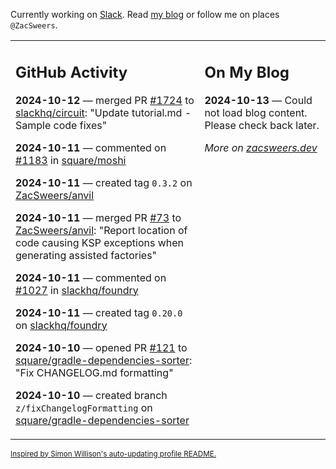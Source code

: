 Currently working on [Slack](https://slack.com/). Read [my blog](https://zacsweers.dev/) or follow me on places `@ZacSweers`.

<table><tr><td valign="top" width="60%">

## GitHub Activity
<!-- githubActivity starts -->
**2024-10-12** — merged PR [#1724](https://github.com/slackhq/circuit/pull/1724) to [slackhq/circuit](https://github.com/slackhq/circuit): "Update tutorial.md - Sample code fixes"

**2024-10-11** — commented on [#1183](https://github.com/square/moshi/pull/1183#issuecomment-2408051425) in [square/moshi](https://github.com/square/moshi)

**2024-10-11** — created tag `0.3.2` on [ZacSweers/anvil](https://github.com/ZacSweers/anvil)

**2024-10-11** — merged PR [#73](https://github.com/ZacSweers/anvil/pull/73) to [ZacSweers/anvil](https://github.com/ZacSweers/anvil): "Report location of code causing KSP exceptions when generating assisted factories"

**2024-10-11** — commented on [#1027](https://github.com/slackhq/foundry/pull/1027#issuecomment-2407883615) in [slackhq/foundry](https://github.com/slackhq/foundry)

**2024-10-11** — created tag `0.20.0` on [slackhq/foundry](https://github.com/slackhq/foundry)

**2024-10-10** — opened PR [#121](https://github.com/square/gradle-dependencies-sorter/pull/121) to [square/gradle-dependencies-sorter](https://github.com/square/gradle-dependencies-sorter): "Fix CHANGELOG.md formatting"

**2024-10-10** — created branch `z/fixChangelogFormatting` on [square/gradle-dependencies-sorter](https://github.com/square/gradle-dependencies-sorter)
<!-- githubActivity ends -->
</td><td valign="top" width="40%">

## On My Blog
<!-- blog starts -->
**2024-10-13** — Could not load blog content. Please check back later.
<!-- blog ends -->
_More on [zacsweers.dev](https://zacsweers.dev/)_
</td></tr></table>

<sub><a href="https://simonwillison.net/2020/Jul/10/self-updating-profile-readme/">Inspired by Simon Willison's auto-updating profile README.</a></sub>